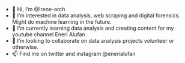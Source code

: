 - 👋 Hi, I’m @Irene-arch
- 👀 I’m interested in data analysis, web scraping and digital forensics. Might do machine learning in the future.
- 🌱 I’m currently learning data analysis and creating content for my youtube channel Eneri Alufan
- 💞️ I’m looking to collaborate on data analysis projects volunteer or otherwise.
- 📫 Find me on twitter and instagram @enerialufan

<!---
Irene-arch/Irene-arch is a ✨ special ✨ repository because its `README.md` (this file) appears on your GitHub profile.
You can click the Preview link to take a look at your changes.
--->
